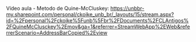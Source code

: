 Vídeo aula - Metodo de Quine-McCluskey: https://unbbr-my.sharepoint.com/personal/ckoike_unb_br/_layouts/15/stream.aspx?id=%2Fpersonal%2Fckoike%5Funb%5Fbr%2FDocuments%2FCLAntigos%2FQuineMcClusckey%2Emov&ga=1&referrer=StreamWebApp%2EWeb&referrerScenario=AddressBarCopied%2Eview